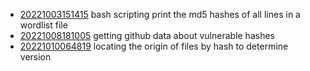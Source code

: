 - [20221003151415](/zet/20221003151415/README.md) bash scripting print the md5 hashes of all lines in a wordlist file
- [20221008181005](/zet/20221008181005/README.md) getting github data about vulnerable hashes
- [20221010064819](/zet/20221010064819/README.md) locating the origin of files by hash to determine version
